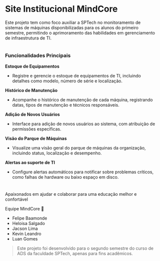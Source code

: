 # Site Institucional MindCore
Este projeto tem como foco auxiliar a SPTech no monitoramento de sistemas de máquinas disponibilizadas para os alunos do primeiro semestre, permitindo o aprimoramento das habilidades em gerenciamento de infraestrutura de TI.
#

### Funcionalidades Principais
**Estoque de Equipamentos**
- Registre e gerencie o estoque de equipamentos de TI, incluindo detalhes como modelo, número de série e localização.

**Histórico de Manutenção**
- Acompanhe o histórico de manutenção de cada máquina, registrando datas, tipos de manutenção e técnicos responsáveis.

**Adição de Novos Usuários**
- Interface para adição de novos usuários ao sistema, com atribuição de permissões específicas.

**Visão do Parque de Máquinas**
- Visualize uma visão geral do parque de máquinas da organização, incluindo status, localização e desempenho.

**Alertas ao suporte de TI**
- Configure alertas automáticos para notificar sobre problemas críticos, como falhas de hardware ou baixo espaço em disco.

#
Apaixonados em ajudar e colaborar para uma educação melhor e confortável

Equipe MindCore 🚀
+ Felipe Baamonde
+ Heloisa Salgado
+ Jacson Lima
+ Kevin Leandro
+ Luan Gomes
> Este projeto foi desenvolvido para o segundo semestre do curso de ADS da faculdade SPTech, apenas para fins acadêmicos.

